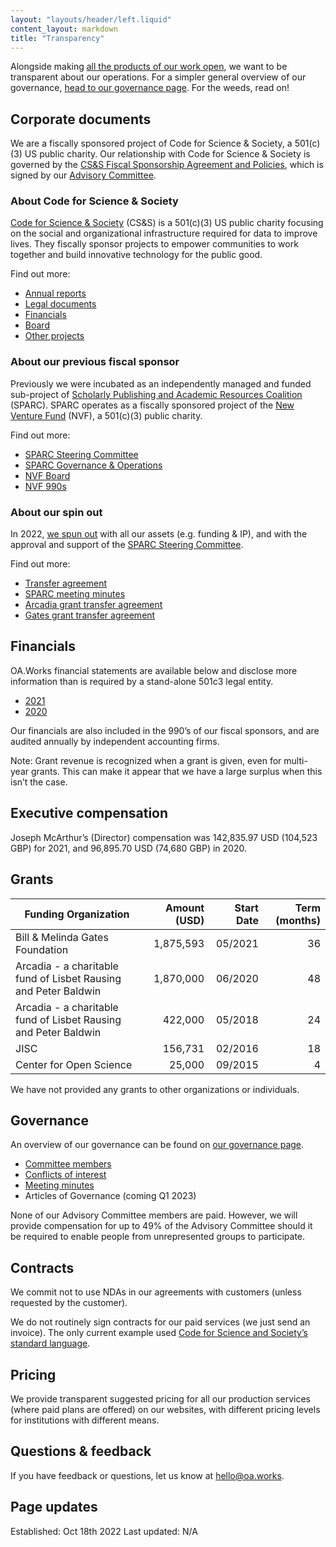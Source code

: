 ```yaml
---
layout: "layouts/header/left.liquid"
content_layout: markdown
title: "Transparency"
---
```


Alongside making [all the products of our work open](https://oa.works/policies/openness/), we want to be transparent about our operations. For a simpler general overview of our governance, [head to our governance page](https://oa.works/policies/governance/). For the weeds, read on!

## Corporate documents

We are a fiscally sponsored project of Code for Science & Society, a 501(c)(3) US public charity. Our relationship with Code for Science & Society is governed by the [CS&S Fiscal Sponsorship Agreement and Policies](https://drive.google.com/file/d/1R-Xz6ni4AU6xzPB6diVO_76P6JMhbWl-/view?usp=sharing), which is signed by our [Advisory Committee](https://docs.google.com/document/d/1mTI8cN-oNnl6UY3a_kD27i5D46YnSSXJtwh39d-W5hk/edit).

### About Code for Science & Society

[Code for Science & Society](https://www.codeforsociety.org/) (CS&S) is a 501(c)(3) US public charity focusing on the social and organizational infrastructure required for data to improve lives. They fiscally sponsor projects to empower communities to work together and build innovative technology for the public good.

Find out more:
- [Annual reports](https://www.codeforsociety.org/resources/css-annual-reports)
- [Legal documents](https://www.codeforsociety.org/resources/css-legal-documents)
- [Financials](https://www.codeforsociety.org/resources/css-financial-statements)
- [Board](https://www.codeforsociety.org/about/people)
- [Other projects](https://www.codeforsociety.org/projects)

### About our previous fiscal sponsor

Previously we were incubated as an independently managed and funded sub-project of [Scholarly Publishing and Academic Resources Coalition](https://sparcopen.org/) (SPARC). SPARC operates as a fiscally sponsored project of the [New Venture Fund](https://newventurefund.org/) (NVF), a 501(c)(3) public charity.

Find out more:
- [SPARC Steering Committee](https://sparcopen.org/people#steer)
- [SPARC Governance & Operations](https://sparcopen.org/who-we-are/governance-and-operations/)
- [NVF Board](https://newventurefund.org/who-we-are/board-of-directors/)
- [NVF 990s](https://projects.propublica.org/nonprofits/organizations/205806345)

### About our spin out

In 2022, [we spun out]() with all our assets (e.g. funding & IP), and with the approval and support of the [SPARC Steering Committee](https://sparcopen.org/people#steer).

Find out more:
- [Transfer agreement](https://drive.google.com/file/d/1FMatR2Cg4nby4HcUOYHS7FQ1rleqfpkX/view?usp=sharing)
- [SPARC meeting minutes](https://sparcopen.org/who-we-are/governance-and-operations/steering-committee-minutes/)
- [Arcadia grant transfer agreement](https://drive.google.com/file/d/1LfBGlH3Acx4fXvXIRySaSJdP8biq8JnD/view?usp=sharing)
- [Gates grant transfer agreement](https://drive.google.com/file/d/1-d1idDVQ20TtHxpw25N9cMek5r_aCbHL/view?usp=sharing)

## Financials

OA.Works financial statements are available below and disclose more information than is required by a stand-alone 501c3 legal entity.

- [2021](https://docs.google.com/spreadsheets/d/1uvPc5H94OPZnAAZNFIs2pp_bVJ6tFdIf8amMbVbcgNU/edit#gid=0)
- [2020](https://docs.google.com/spreadsheets/d/1Ex1GzvXCi14CECPXn86QedrL_PI5JczWW3k_AW1pmHw/edit#gid=1754029946)

Our financials are also included in the 990’s of our fiscal sponsors, and are audited annually by independent accounting firms.

Note: Grant revenue is recognized when a grant is given, even for multi-year grants. This can make it appear that we have a large surplus when this isn’t the case.

## Executive compensation

Joseph McArthur’s (Director) compensation was 142,835.97 USD (104,523 GBP) for 2021, and 96,895.70 USD (74,680 GBP) in 2020.

## Grants

| Funding Organization                                            | Amount (USD) | Start Date | Term (months) |
|-----------------------------------------------------------------|-------------:|-----------:|--------------:|
| Bill & Melinda Gates Foundation                                 |    1,875,593 |    05/2021 |            36 |
| Arcadia - a charitable fund of Lisbet Rausing and Peter Baldwin |    1,870,000 |    06/2020 |            48 |
| Arcadia - a charitable fund of Lisbet Rausing and Peter Baldwin |      422,000 |    05/2018 |            24 |
| JISC                                                            |      156,731 |    02/2016 |            18 |
| Center for Open Science                                         |       25,000 |    09/2015 |             4 |

We have not provided any grants to other organizations or individuals.

## Governance

An overview of our governance can be found on [our governance page](https://oa,works/policies/governance).

- [Committee members](https://docs.google.com/document/d/1mTI8cN-oNnl6UY3a_kD27i5D46YnSSXJtwh39d-W5hk/edit)
- [Conflicts of interest](https://drive.google.com/drive/u/1/folders/1DJQKX8jUvgQLKYkSyBZSZ5DubxNj3nj6)
- [Meeting minutes](https://drive.google.com/drive/u/1/folders/1BRmxtsdw5_IIcyRCFoLPSNLs070vbl3T)
- Articles of Governance (coming Q1 2023)

None of our Advisory Committee members are paid. However, we will provide compensation for up to 49% of the Advisory Committee should it be required to enable people from unrepresented groups to participate.

## Contracts

We commit not to use NDAs in our agreements with customers (unless requested by the customer).

We do not routinely sign contracts for our paid services (we just send an invoice). The only current example used [Code for Science and Society’s standard language](https://docs.google.com/document/d/1kPgSddJ_Sob0XcTbkDy5UShIAVKPmm04P9ZLsYiOV20/edit#heading=h.qo34o8p9in1e).

## Pricing

We provide transparent suggested pricing for all our production services (where paid plans are offered) on our websites, with different pricing levels for institutions with different means.

## Questions & feedback

If you have feedback or questions, let us know at [hello@oa.works](mailto:hello@oa.works).

## Page updates

Established: Oct 18th 2022
Last updated: N/A
